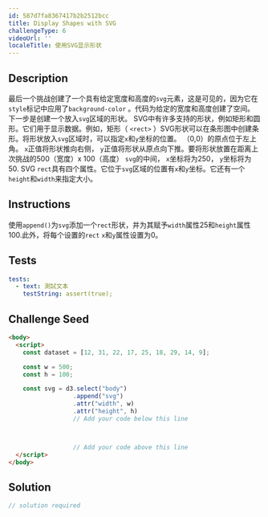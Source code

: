```yaml
---
id: 587d7fa8367417b2b2512bcc
title: Display Shapes with SVG
challengeType: 6
videoUrl: ''
localeTitle: 使用SVG显示形状
---
```


## Description
<section id="description">最后一个挑战创建了一个具有给定宽度和高度的<code>svg</code>元素，这是可见的，因为它在<code>style</code>标记中应用了<code>background-color</code> 。代码为给定的宽度和高度创建了空间。下一步是创建一个放入<code>svg</code>区域的形状。 SVG中有许多支持的形状，例如矩形和圆形。它们用于显示数据。例如，矩形（ <code>&lt;rect&gt;</code> ）SVG形状可以在条形图中创建条形。将形状放入<code>svg</code>区域时，可以指定<code>x</code>和<code>y</code>坐标的位置。 （0,0）的原点位于左上角。 <code>x</code>正值将形状推向右侧， <code>y</code>正值将形状从原点向下推。要将形状放置在距离上次挑战的500（宽度）x 100（高度） <code>svg</code>的中间， <code>x</code>坐标将为250， <code>y</code>坐标将为50. SVG <code>rect</code>具有四个属性。它位于<code>svg</code>区域的位置有<code>x</code>和<code>y</code>坐标。它还有一个<code>height</code>和<code>width</code>来指定大小。 </section>

## Instructions
<section id="instructions">使用<code>append()</code>为<code>svg</code>添加一个<code>rect</code>形状，并为其赋予<code>width</code>属性25和<code>height</code>属性100.此外，将每个设置的<code>rect</code> <code>x</code>和<code>y</code>属性设置为0。 </section>

## Tests
<section id='tests'>

```yml
tests:
  - text: 測試文本
    testString: assert(true);

```

</section>

## Challenge Seed
<section id='challengeSeed'>

<div id='html-seed'>

```html
<body>
  <script>
    const dataset = [12, 31, 22, 17, 25, 18, 29, 14, 9];

    const w = 500;
    const h = 100;

    const svg = d3.select("body")
                  .append("svg")
                  .attr("width", w)
                  .attr("height", h)
                  // Add your code below this line



                  // Add your code above this line
  </script>
</body>

```

</div>



</section>

## Solution
<section id='solution'>

```js
// solution required
```
</section>
